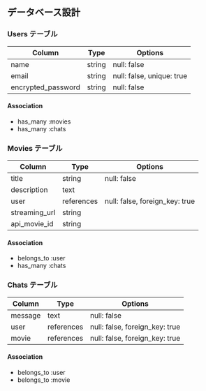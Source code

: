 ## データベース設計

### Users テーブル

| Column              | Type   | Options                   |
|---------------------|--------|---------------------------|
| name                | string | null: false               |
| email               | string | null: false, unique: true |
| encrypted_password  | string | null: false               |

#### Association

- has_many :movies
- has_many :chats

### Movies テーブル

| Column             | Type       | Options                        |
|--------------------|------------|--------------------------------|
| title              | string     | null: false                    |
| description        | text       |                                |
| user               | references | null: false, foreign_key: true | 
| streaming_url       | string     |                                | 
| api_movie_id       | string     |                                | 


#### Association

- belongs_to :user
- has_many :chats

### Chats テーブル
| Column         | Type       | Options                        |
|----------------|------------|--------------------------------|
| message        | text       | null: false                    |
| user           | references | null: false, foreign_key: true |
| movie          | references | null: false, foreign_key: true |

#### Association

- belongs_to :user
- belongs_to :movie